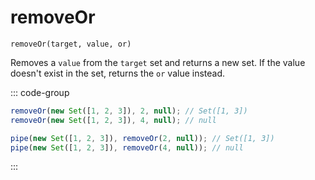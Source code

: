 # removeOr

`removeOr(target, value, or)`

Removes a `value` from the `target` set and returns a new set. If the value doesn't exist in the set, returns the `or` value instead.

::: code-group

```ts [data-first]
removeOr(new Set([1, 2, 3]), 2, null); // Set([1, 3])
removeOr(new Set([1, 2, 3]), 4, null); // null
```

```ts [data-last]
pipe(new Set([1, 2, 3]), removeOr(2, null)); // Set([1, 3])
pipe(new Set([1, 2, 3]), removeOr(4, null)); // null
```

:::
